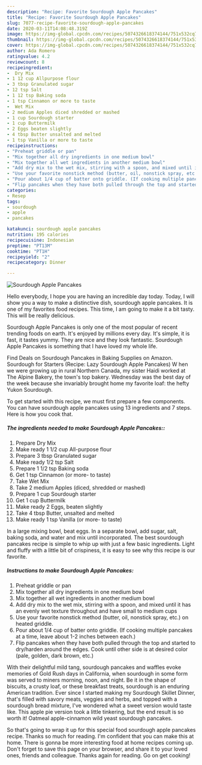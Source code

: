 ```yaml
---
description: "Recipe: Favorite Sourdough Apple Pancakes"
title: "Recipe: Favorite Sourdough Apple Pancakes"
slug: 7077-recipe-favorite-sourdough-apple-pancakes
date: 2020-03-11T14:08:48.319Z
image: https://img-global.cpcdn.com/recipes/5074326618374144/751x532cq70/sourdough-apple-pancakes-recipe-main-photo.jpg
thumbnail: https://img-global.cpcdn.com/recipes/5074326618374144/751x532cq70/sourdough-apple-pancakes-recipe-main-photo.jpg
cover: https://img-global.cpcdn.com/recipes/5074326618374144/751x532cq70/sourdough-apple-pancakes-recipe-main-photo.jpg
author: Ada Romero
ratingvalue: 4.2
reviewcount: 8
recipeingredient:
-  Dry Mix
- 1 12 cup Allpurpose flour
- 3 tbsp Granulated sugar
- 12 tsp Salt
- 1 12 tsp Baking soda
- 1 tsp Cinnamon or more to taste
-  Wet Mix
- 2 medium Apples diced shredded or mashed
- 1 cup Sourdough starter
- 1 cup Buttermilk
- 2 Eggs beaten slightly
- 4 tbsp Butter unsalted and melted
- 1 tsp Vanilla or more to taste
recipeinstructions:
- "Preheat griddle or pan"
- "Mix together all dry ingredients in one medium bowl"
- "Mix together all wet ingredients in another medium bowl"
- "Add dry mix to the wet mix, stirring with a spoon, and mixed until it has an evenly wet texture throughout and have small to medium cups"
- "Use your favorite nonstick method (butter, oil, nonstick spray, etc.) on heated griddle."
- "Pour about 1/4 cup of batter onto griddle. (If cooking multiple pancakes at a time, leave about 1-2 inches between each.)"
- "Flip pancakes when they have both pulled through the top and started to dry/harden around the edges. Cook until other side is at desired color (pale, golden, dark brown, etc.)"
categories:
- Resep
tags:
- sourdough
- apple
- pancakes

katakunci: sourdough apple pancakes
nutrition: 195 calories
recipecuisine: Indonesian
preptime: "PT13M"
cooktime: "PT1H"
recipeyield: "2"
recipecategory: Dinner

---
```



![Sourdough Apple Pancakes](https://img-global.cpcdn.com/recipes/5074326618374144/751x532cq70/sourdough-apple-pancakes-recipe-main-photo.jpg)

Hello everybody, I hope you are having an incredible day today. Today, I will show you a way to make a distinctive dish, sourdough apple pancakes. It is one of my favorites food recipes. This time, I am going to make it a bit tasty. This will be really delicious.

Sourdough Apple Pancakes is only one of the most popular of recent trending foods on earth. It's enjoyed by millions every day. It's simple, it is fast, it tastes yummy. They are nice and they look fantastic. Sourdough Apple Pancakes is something that I have loved my whole life.

Find Deals on Sourdough Pancakes in Baking Supplies on Amazon. Sourdough for Starters (Recipe: Lazy Sourdough Apple Pancakes) W hen we were growing up in rural Northern Canada, my sister Haidi worked at The Alpine Bakery, the town&#39;s top bakery. Wednesday was the best day of the week because she invariably brought home my favorite loaf: the hefty Yukon Sourdough.


To get started with this recipe, we must first prepare a few components. You can have sourdough apple pancakes using 13 ingredients and 7 steps. Here is how you cook that.

##### The ingredients needed to make Sourdough Apple Pancakes::

1. Prepare  Dry Mix
1. Make ready 1 1/2 cup All-purpose flour
1. Prepare 3 tbsp Granulated sugar
1. Make ready 1/2 tsp Salt
1. Prepare 1 1/2 tsp Baking soda
1. Get 1 tsp Cinnamon (or more- to taste)
1. Take  Wet Mix
1. Take 2 medium Apples (diced, shredded or mashed)
1. Prepare 1 cup Sourdough starter
1. Get 1 cup Buttermilk
1. Make ready 2 Eggs, beaten slightly
1. Take 4 tbsp Butter, unsalted and melted
1. Make ready 1 tsp Vanilla (or more- to taste)


In a large mixing bowl, beat eggs. In a separate bowl, add sugar, salt, baking soda, and water and mix until incorporated. The best sourdough pancakes recipe is simple to whip up with just a few basic ingredients. Light and fluffy with a little bit of crispiness, it is easy to see why this recipe is our favorite. 

##### Instructions to make Sourdough Apple Pancakes:

1. Preheat griddle or pan
1. Mix together all dry ingredients in one medium bowl
1. Mix together all wet ingredients in another medium bowl
1. Add dry mix to the wet mix, stirring with a spoon, and mixed until it has an evenly wet texture throughout and have small to medium cups
1. Use your favorite nonstick method (butter, oil, nonstick spray, etc.) on heated griddle.
1. Pour about 1/4 cup of batter onto griddle. (If cooking multiple pancakes at a time, leave about 1-2 inches between each.)
1. Flip pancakes when they have both pulled through the top and started to dry/harden around the edges. Cook until other side is at desired color (pale, golden, dark brown, etc.)


With their delightful mild tang, sourdough pancakes and waffles evoke memories of Gold Rush days in California, when sourdough in some form was served to miners morning, noon, and night. Be it in the shape of biscuits, a crusty loaf, or these breakfast treats, sourdough is an enduring American tradition. Ever since I started making my Sourdough Skillet Dinner, that&#39;s filled with savory meats, veggies and herbs, and topped with a sourdough bread mixture, I&#39;ve wondered what a sweet version would taste like. This apple pie version took a little tinkering, but the end result is so worth it! Oatmeal apple-cinnamon wild yeast sourdough pancakes. 

So that's going to wrap it up for this special food sourdough apple pancakes recipe. Thanks so much for reading. I'm confident that you can make this at home. There is gonna be more interesting food at home recipes coming up. Don't forget to save this page on your browser, and share it to your loved ones, friends and colleague. Thanks again for reading. Go on get cooking!

